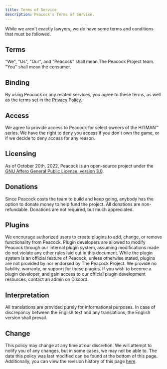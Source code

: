 ```yaml
---
title: Terms of Service
description: Peacock's Terms of Service.
---
```


While we aren't exactly lawyers, we do have some terms and conditions that must be followed.

## Terms

"We", "Us", "Our", and "Peacock" shall mean The Peacock Project team. "You" shall mean the consumer.

## Binding

By using Peacock or any related services, you agree to these terms, as well as the terms set in the [Privacy Policy](privacy-policy.md).

## Access

We agree to provide access to Peacock for select owners of the HITMAN&trade; series. We have the right to deny you access if you don't own the game, or if we decide to deny access for any reason.

## Licensing

As of October 20th, 2022, Peacock is an open-source project under the [GNU Affero General Public License, version 3.0](https://www.gnu.org/licenses/agpl-3.0.en.html).

## Donations

Since Peacock costs the team to build and keep going, anybody has the option to donate money to help fund the project. All donations are non-refundable. Donations are not required, but much appreciated.

## Plugins

We encourage authorized users to create plugins to add, change, or remove functionality from Peacock. Plugin developers are allowed to modify Peacock through our internal plugin system, assuming modifications made do not violate any other rules laid out in this document. While the plugin system is an official feature of Peacock, unless otherwise stated, plugins are not provided by nor endorsed by The Peacock Project. We provide no liability, warranty, or support for these plugins. If you wish to become a plugin developer, and gain access to our official plugin development resources, contact an admin on Discord.

## Interpretation

All translations are provided purely for informational purposes. In case of discrepancy between the English text and any translations, the English version shall prevail.

## Change

This policy may change at any time at our discretion. We will attempt to notify you of any changes, but in some cases, we may not be able to. The date this policy was last modified can be found at the bottom of this page. Additionally, you can view the revision history of this page [here](https://github.com/thepeacockproject/peacockprojectorg/commits/main/docs/legal/terms-of-service.md).
